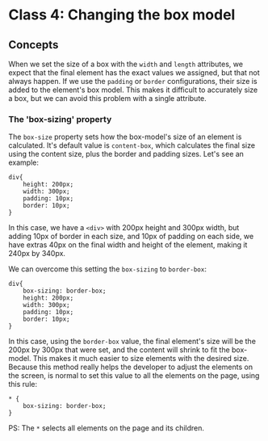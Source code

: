 # Class 4: Changing the box model

## Concepts

When we set the size of a box with the `width` and `length` attributes, we expect that the final element has the exact values we assigned, but that not always happen. If we use the `padding` or `border` configurations, their size is added to the element's box model. This makes it difficult to accurately size a box, but we can avoid this problem with a single attribute.

### The 'box-sizing' property

The `box-size` property sets how the box-model's size of an element is calculated. It's default value is `content-box`, which calculates the final size using the content size, plus the border and padding sizes. Let's see an example:

    div{
        height: 200px;
        width: 300px;
        padding: 10px;
        border: 10px;
    }

In this case, we have a `<div>` with 200px height and 300px width, but adding 10px of border in each size, and 10px of padding on each side, we have extras 40px on the final width and height of the element, making it 240px by 340px.

We can overcome this setting the `box-sizing` to `border-box`:

    div{
        box-sizing: border-box;
        height: 200px;
        width: 300px;
        padding: 10px;
        border: 10px;
    }

In this case, using the `border-box` value, the final element's size will be the 200px by 300px that were set, and the content will shrink to fit the box-model. This makes it much easier to size elements with the desired size. Because this method really helps the developer to adjust the elements on the screen, is normal to set this value to all the elements on the page, using this rule:

    * {
        box-sizing: border-box;
    }

PS: The `*` selects all elements on the page and its children.
